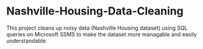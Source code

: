 # Nashville-Housing-Data-Cleaning
This project cleans up noisy data (Nashville Housing dataset) using SQL queries on Microsoft SSMS to make the dataset more managable and easily understandable.
